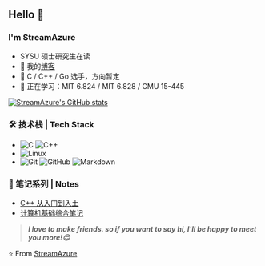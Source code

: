 ## Hello 👋
### I'm StreamAzure

- SYSU 硕士研究生在读
- 🌱 我的[博客](https://www.cnblogs.com/streamazure/)
- 💬 C / C++ / Go 选手，方向暂定
- 🚀 正在学习：MIT 6.824 / MIT 6.828 / CMU 15-445

[![StreamAzure's GitHub stats](https://github-readme-stats.vercel.app/api?username=StreamAzure&theme=buefy&show_icons=true)](https://github.com/StreamAzure/github-readme-stats)

### 🛠 技术栈 | Tech Stack

- ![C](https://img.shields.io/badge/C-%E8%AF%AD%E8%A8%80-red)
![C++](https://img.shields.io/badge/C%2B%2B-%E8%AF%AD%E8%A8%80-orange)
- ![Linux](https://img.shields.io/badge/-Linux-333333?style=flat&logo=Linux&logoColor=FCC624)
- ![Git](https://img.shields.io/badge/-Git-333333?style=flat&logo=git)
![GitHub](https://img.shields.io/badge/-GitHub-333333?style=flat&logo=github)
![Markdown](https://img.shields.io/badge/-Markdown-333333?style=flat&logo=markdown)

### 📝 笔记系列 | Notes
- [C++ 从入门到入土](https://streamazure.github.io/Cpp_Notes/)
- [计算机基础综合笔记](https://streamazure.github.io/Computer_Basics_Notes/)



> ***I love to make friends. so if you want to say hi, I'll be happy to meet you more!😊***

⭐️ From [StreamAzure](https://github.com/StreamAzure)
